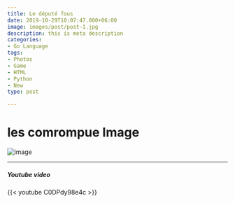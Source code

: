 ```yaml
---
title: Le député fous
date: 2019-10-29T10:07:47.000+06:00
image: images/post/post-1.jpg
description: this is meta description
categories:
- Go Language
tags:
- Photos
- Game
- HTML
- Python
- New
type: post

---
```

# les comrompue Image

![image](../../images/post/post-1.jpg)

<hr>

##### Youtube video

{{< youtube C0DPdy98e4c >}}